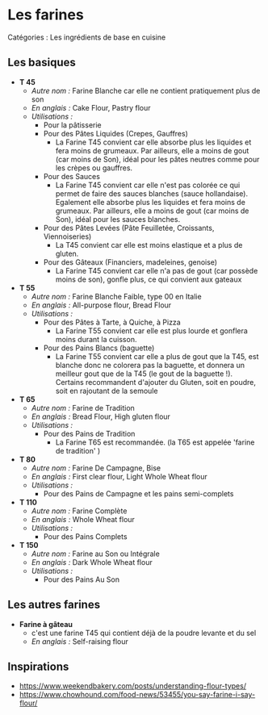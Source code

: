 # Les farines

Catégories : Les ingrédients de base en cuisine

## Les basiques

* **T 45**
  * *Autre nom :* Farine Blanche car elle ne contient pratiquement plus de son
  * *En anglais :* Cake Flour, Pastry flour
  * *Utilisations :*
    * Pour la pâtisserie
    * Pour des Pâtes Liquides (Crepes, Gauffres)
      * La Farine T45 convient car elle absorbe plus les liquides et fera moins de grumeaux. Par ailleurs, elle a moins de gout (car moins de Son), idéal pour les pâtes neutres comme pour les crèpes ou gauffres.
    * Pour des Sauces
      * La Farine T45 convient car elle n'est pas colorée ce qui permet de faire des sauces blanches (sauce hollandaise). Egalement elle absorbe plus les liquides et fera moins de grumeaux. Par ailleurs, elle a moins de gout (car moins de Son), idéal pour les sauces blanches.
    * Pour des Pâtes Levées (Pâte Feuilletée, Croissants, Viennoiseries)
      * La T45 convient car elle est moins elastique et a plus de gluten.
    * Pour des Gâteaux (Financiers, madeleines, genoise)
      * La Farine T45 convient car elle n'a pas de gout (car possède moins de son), gonfle plus, ce qui convient aux gateaux
* **T 55**
  * *Autre nom :* Farine Blanche Faible, type 00 en Italie
  * *En anglais :* All-purpose flour, Bread Flour
  * *Utilisations :*
    * Pour des Pâtes à Tarte, à Quiche, à Pizza
      * La Farine T55 convient car elle est plus lourde et gonflera moins durant la cuisson.
    * Pour des Pains Blancs (baguette)
      * La Farine T55 convient car elle a plus de gout que la T45, est blanche donc ne colorera pas la baguette, et donnera un meilleur gout que de la T45 (le gout de la baguette !). Certains recommandent d'ajouter du Gluten, soit en poudre, soit en rajoutant de la semoule
* **T 65**
  * *Autre nom :* Farine de Tradition
  * *En anglais :* Bread Flour, High gluten flour
  * *Utilisations :*
    * Pour des Pains de Tradition
      * La Farine T65 est recommandée. (la T65 est appelée 'farine de tradition' )
* **T 80**
  * *Autre nom :* Farine De Campagne, Bise
  * *En anglais :* First clear flour, Light Whole Wheat flour
  * *Utilisations :*
    * Pour des Pains de Campagne et les pains semi-complets
* **T 110**
  * *Autre nom :* Farine Complète
  * *En anglais :* Whole Wheat flour
  * *Utilisations :*
    * Pour des Pains Complets
* **T 150**
  * *Autre nom :* Farine au Son ou Intégrale
  * *En anglais :* Dark Whole Wheat flour
  * *Utilisations :*
    * Pour des Pains Au Son


## Les autres farines

* **Farine à gâteau**
  * c'est une farine T45 qui contient déjà de la poudre levante et du sel
  * *En anglais :* Self-raising flour

## Inspirations

* https://www.weekendbakery.com/posts/understanding-flour-types/
* https://www.chowhound.com/food-news/53455/you-say-farine-i-say-flour/